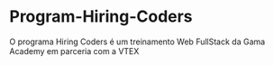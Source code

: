 # Program-Hiring-Coders
O programa Hiring Coders é um treinamento Web FullStack da Gama Academy em parceria com a VTEX

